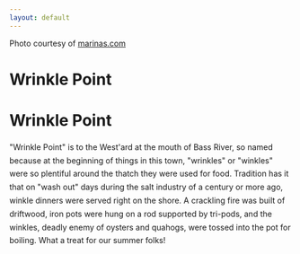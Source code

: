 ```yaml
---
layout: default
---
```

<div class="cover-tint"></div>
<div class="marinascom">Photo courtesy of <a href="https://marinas.com/view/harbor/92t2v_Bass_River_in_West_Dennis_Harbor_West_Dennis_MA_United_States">marinas.com</a></div>

<div class="w-100 d-flex flex-column align-items-center" style="height: calc( 100% - 100px);">
  <div class="w-100 h-100 d-flex flex-column align-items-center justify-content-center align-self-center w-100 text-white px-4" style="max-width: 700px;">
    <h1 class="d-none d-sm-block display-4 text-center">
      <strong>Wrinkle Point</strong>
    </h1>
    <h1 class="d-block d-sm-none text-center">
      <strong>Wrinkle Point</strong>
    </h1>
    <p style="line-height: 1.7;">
      "Wrinkle Point" is to the West'ard at the mouth of Bass River, so named because at the beginning of things in this town, "wrinkles" or "winkles" were so plentiful around the thatch they were used for food. Tradition has it that on "wash out" days during the salt industry of a century or more ago, winkle dinners were served right on the shore. A crackling fire was built of driftwood, iron pots were hung on a rod supported by tri-pods, and the winkles, deadly enemy of oysters and quahogs, were tossed into the pot for boiling. What a treat for our summer folks!
    </p>
  </div>
</div>


